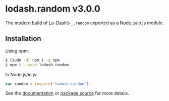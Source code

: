# lodash.random v3.0.0

The [modern build](https://github.com/lodash/lodash/wiki/Build-Differences) of [Lo-Dash’s](https://lodash.com/) `_.random` exported as a [Node.js](http://nodejs.org/)/[io.js](https://iojs.org/) module.

## Installation

Using npm:

```bash
$ {sudo -H} npm i -g npm
$ npm i --save lodash.random
```

In Node.js/io.js:

```js
var random = require('lodash.random');
```

See the [documentation](https://lodash.com/docs#random) or [package source](https://github.com/lodash/lodash/blob/3.0.0-npm-packages/lodash.random) for more details.
